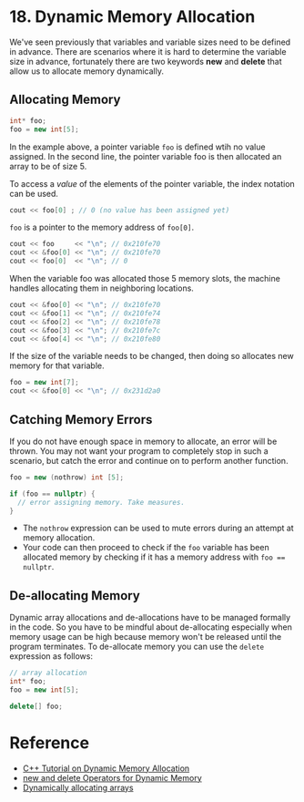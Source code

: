 # 18. Dynamic Memory Allocation

We've seen previously that variables and variable sizes need to be defined in advance. There are scenarios where it is hard to determine the variable size in advance, fortunately there are two keywords __new__ and __delete__ that allow us to allocate memory dynamically.

## Allocating Memory
```c++
int* foo;
foo = new int[5];
```

In the example above, a pointer variable `foo` is defined wtih no value assigned. In the second line, the pointer variable foo is then allocated an array to be of size 5.

To access a _value_ of the elements of the pointer variable, the index notation can be used.
```c++
cout << foo[0] ; // 0 (no value has been assigned yet)
```

`foo` is a pointer to the memory address of `foo[0]`.
```c++
cout << foo     << "\n"; // 0x210fe70
cout << &foo[0] << "\n"; // 0x210fe70
cout << foo[0]  << "\n"; // 0 
```

When the variable foo was allocated those 5 memory slots, the machine handles allocating them in neighboring locations.
```c++
cout << &foo[0] << "\n"; // 0x210fe70
cout << &foo[1] << "\n"; // 0x210fe74
cout << &foo[2] << "\n"; // 0x210fe78
cout << &foo[3] << "\n"; // 0x210fe7c
cout << &foo[4] << "\n"; // 0x210fe80
```

If the size of the variable needs to be changed, then doing so allocates new memory for that variable.
```c++
foo = new int[7];
cout << &foo[0] << "\n"; // 0x231d2a0
```

## Catching Memory Errors
If you do not have enough space in memory to allocate, an error will be thrown. You may not want your program to completely stop in such a scenario, but catch the error and continue on to perform another function. 
```c++
foo = new (nothrow) int [5];

if (foo == nullptr) {
  // error assigning memory. Take measures.
}
```
- The `nothrow` expression can be used to mute errors during an attempt at memory allocation. 
- Your code can then proceed to check if the `foo` variable has been allocated memory by checking if it has a memory address with `foo == nullptr`.

## De-allocating Memory
Dynamic array allocations and de-allocations have to be managed formally in the code. So you have to be mindful about de-allocating especially when memory usage can be high because memory won't be released until the program terminates. To de-allocate memory you can use the `delete` expression as follows:

```c++
// array allocation
int* foo;
foo = new int[5];

delete[] foo;
```

# Reference
- [C++ Tutorial on Dynamic Memory Allocation](https://www.cplusplus.com/doc/tutorial/dynamic/)
- [new and delete Operators for Dynamic Memory](https://www.geeksforgeeks.org/new-and-delete-operators-in-cpp-for-dynamic-memory/)
- [Dynamically allocating arrays](https://www.learncpp.com/cpp-tutorial/dynamically-allocating-arrays/)
